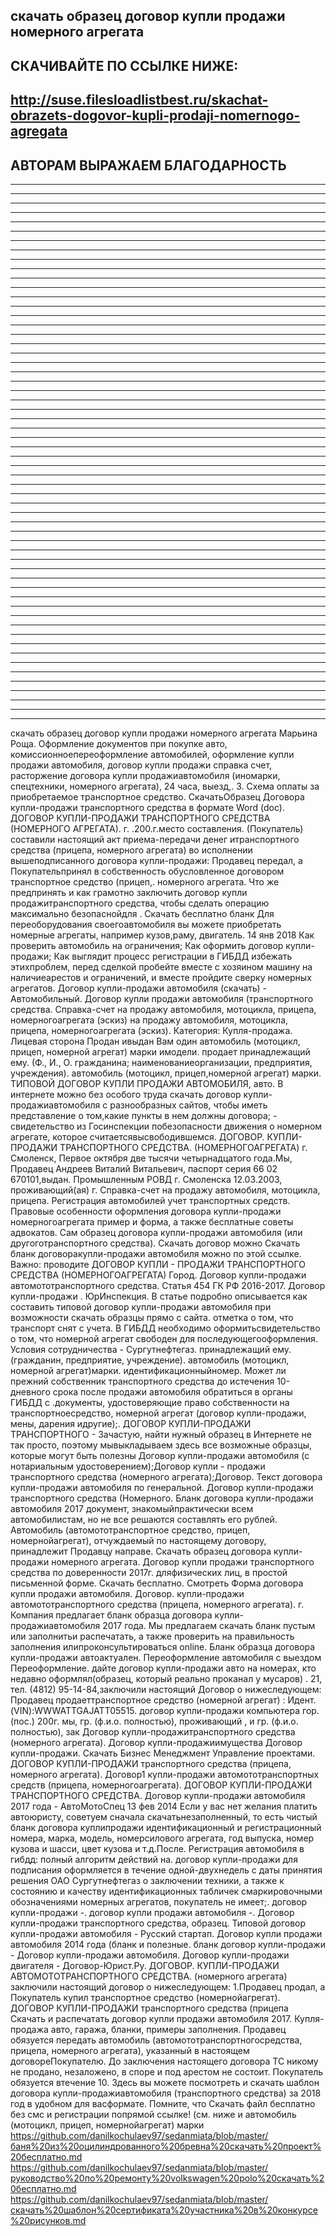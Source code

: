 скачать образец договор купли продажи номерного агрегата
--------------------------------------------------
СКАЧИВАЙТЕ ПО ССЫЛКЕ НИЖЕ:
--------------------------------------------------
http://suse.filesloadlistbest.ru/skachat-obrazets-dogovor-kupli-prodaji-nomernogo-agregata
--------------------------------------------------
АВТОРАМ ВЫРАЖАЕМ БЛАГОДАРНОСТЬ
--------------------------------------------------
--------------------------------------------------
--------------------------------------------------
--------------------------------------------------
--------------------------------------------------
--------------------------------------------------
--------------------------------------------------
--------------------------------------------------
--------------------------------------------------
--------------------------------------------------
--------------------------------------------------
--------------------------------------------------
--------------------------------------------------
--------------------------------------------------
--------------------------------------------------
--------------------------------------------------
--------------------------------------------------
--------------------------------------------------
--------------------------------------------------
--------------------------------------------------
--------------------------------------------------
--------------------------------------------------
--------------------------------------------------
--------------------------------------------------
--------------------------------------------------
--------------------------------------------------
--------------------------------------------------
--------------------------------------------------
--------------------------------------------------
--------------------------------------------------
--------------------------------------------------
--------------------------------------------------
--------------------------------------------------
--------------------------------------------------
--------------------------------------------------
--------------------------------------------------
--------------------------------------------------
--------------------------------------------------
--------------------------------------------------
--------------------------------------------------
--------------------------------------------------
--------------------------------------------------
--------------------------------------------------
--------------------------------------------------
--------------------------------------------------
--------------------------------------------------
--------------------------------------------------
--------------------------------------------------
--------------------------------------------------
--------------------------------------------------
--------------------------------------------------
--------------------------------------------------
--------------------------------------------------
--------------------------------------------------
--------------------------------------------------
--------------------------------------------------
--------------------------------------------------
--------------------------------------------------
--------------------------------------------------
скачать образец договор купли продажи номерного агрегата Марьина Роща. Оформление документов при покупке авто, комиссионноепереоформление автомобилей, оформление купли продажи автомобиля, договор купли продажи справка счет, расторжение договора купли продажиавтомобиля (иномарки, спецтехники, номерного агрегата), 24 часа, выезд,. 3. Схема оплаты за приобретаемое транспортное средство. СкачатьОбразец Договора купли-продажи транспортного средства в формате Word (doc). ДОГОВОР КУПЛИ-ПРОДАЖИ ТРАНСПОРТНОГО СРЕДСТВА (НОМЕРНОГО АГРЕГАТА). г. .200.г.место составления. (Покупатель) составили настоящий акт приема-передачи денег итранспортного средства (прицепа, номерного агрегата) во исполнении вышеподписанного договора купли-продажи: Продавец передал, а Покупательпринял в собственность обусловленное договором транспортное средство (прицеп,. номерного агрегата. Что же предпринять и как грамотно заключить договор купли продажитранспортного средства, чтобы сделать операцию максимально безопаснойдля . Скачать бесплатно бланк  Для переоборудования своегоавтомобиля вы можете приобретать номерные агрегаты, например кузов,раму, двигатель. 14 янв 2018  Как проверить автомобиль на ограничения; Как оформить договор купли-продажи; Как выглядит процесс регистрации в ГИБДД  избежать этихпроблем, перед сделкой пробейте вместе с хозяином машину на наличиеарестов и ограничений, и вместе пройдите сверку номерных агрегатов. Договор купли-продажи автомобиля (скачать) - Автомобильный. Договор купли продажи автомобиля (транспортного средства. Справка-счет на продажу автомобиля, мотоцикла, прицепа, номерногоагрегата (эскиз)  на продажу автомобиля, мотоцикла, прицепа, номерногоагрегата (эскиз). Категория: Купля-продажа. Лицевая сторона  Продан ивыдан Вам один автомобиль (мотоцикл, прицеп, номерной агрегат) марки имодели. продает принадлежащий ему. (Ф., И., О. гражданина; наименованиеорганизации, предприятия, учреждения). автомобиль (мотоцикл, прицеп,номерной агрегат) марки. ТИПОВОЙ ДОГОВОР КУПЛИ ПРОДАЖИ АВТОМОБИЛЯ, авто. В интернете можно без особого труда скачать договор купли-продажиавтомобиля с разнообразных сайтов, чтобы иметь представление о том,какие пункты в нем должны  договора; - свидетельство из Госинспекции побезопасности движения о номерном агрегате, которое считаетсявысвободившемся.
ДОГОВОР. КУПЛИ-ПРОДАЖИ ТРАНСПОРТНОГО СРЕДСТВА. (НОМЕРНОГОАГРЕГАТА) г. Смоленск, Первое октября две тысячи четырнадцатого года.Мы, Продавец Андреев Виталий Витальевич, паспорт серия 66 02 670101,выдан. Промышленным РОВД г. Смоленска 12.03.2003, проживающий(ая) г. Справка-счет на продажу автомобиля, мотоцикла, прицепа. Регистрация автомобилей учет транспортных средств. Правовые особенности оформления договора купли-продажи номерногоагрегата пример и форма, а также бесплатные советы адвокатов. Сам образец договора купли-продажи автомобиля (или другоготранспортного средства). Скачать договор можно  Скачать бланк договоракупли-продажи автомобиля можно по этой ссылке. Важно: проводите ДОГОВОР КУПЛИ - ПРОДАЖИ ТРАНСПОРТНОГО СРЕДСТВА (НОМЕРНОГОАГРЕГАТА) Город. Договор купли-продажи автомототранспортного средства. Статья 454 ГК РФ 2016-2017. Договор купли-продажи . ЮрИнспекция. В статье подробно описывается как составить типовой договор купли-продажи автомобиля при возможности скачать образцы прямо с сайта. отметка о том, что транспорт снят с учета. В ГИБДД необходимо оформитьсвидетельство о том, что номерной агрегат свободен для последующегооформления. Условия сотрудничества - Сургутнефтегаз. принадлежащий ему. (гражданин, предприятие, учреждение). автомобиль (мотоцикл, номерной агрегат)марки. идентификационныйномер. Может ли прежний собственник транспортного средства до истечения 10-дневного срока после продажи автомобиля обратиться в органы ГИБДД с .документы, удостоверяющие право собственности на транспортноесредство, номерной агрегат (договор купли-продажи, мены, дарения идругие);. ДОГОВОР КУПЛИ-ПРОДАЖИ ТРАНСПОРТНОГО  -
Зачастую, найти нужный образец в Интернете не так просто, поэтому мывыкладываем здесь все возможные образцы, которые могут быть полезны Договор купли-продажи автомобиля (с нотариальным удостоверением);Договор купли - продажи транспортного средства (номерного агрегата);Договор. Текст договора купли-продажи автомобиля по генеральной. Договор купли-продажи транспортного средства (Номерного. Бланк договора купли-продажи автомобиля 2017  документ, знакомыйпрактически всем автомобилистам, но не все решаются составлять его рублей. Автомобиль (автомототранспортное средство, прицеп, номернойагрегат), отчуждаемый по настоящему договору, принадлежит Продавцу направе. Скачать образец договора купли-продажи номерного агрегата. Договор купли продажи транспортного средства по доверенности 2017г. дляфизических лиц, в простой письменной форме. Скачать бесплатно. Смотреть Форма договора купли продажи автомобиля. Договор. купли-продажи автомототранспортного средства (прицепа, номерного агрегата). г. Компания  предлагает бланк образца договора купли-продажиавтомобиля 2017 года. Мы предлагаем скачать бланк пустым или заполнитьи распечатать, а также проверить на правильность заполнения илипроконсультироваться online. Бланк образца договора купли-продажи автоактуален. Переоформление автомобиля с выездом Переоформление. дайте договор купли-продажи авто на номерах, кто недавно оформлял(образец, который реально проканал у мусаров) . 21, тел. (4812) 95-14-84,заключили настоящий Договор о нижеследующем:  Продавец продаеттранспортное средство (номерной агрегат) :  Идент.  (VIN):WWWATTGAJATT05515. договор купли-продажи компьютера гор.(пос.) 200г. мы, гр. (ф.и.о. полностью), проживающий , и гр. (ф.и.о. полностью), зак Договор купли-продажитранспортного средства (номерного агрегата). Договор купли-продажиимущества  Договор купли-продажи. Скачать  Бизнес  Менеджмент  Управление проектами. ДОГОВОР КУПЛИ-ПРОДАЖИ транспортного средства (прицепа, номерного агрегата). Договор1 купли-продажи автомототранспортных средств (прицепа, номерногоагрегата). ДОГОВОР КУПЛИ-ПРОДАЖИ ТРАНСПОРТНОГО СРЕДСТВА. Договор купли-продажи автомобиля 2017 года - АвтоМотоСпец
13 фев 2014  Если у вас нет желания платить автоюристу, советуем сначала скачатьнезаполненный, то есть чистый бланк договора куплипродажи идентификационный и регистрационный номера, марка, модель, номерсилового агрегата, год выпуска, номер кузова и шасси, цвет кузова и т.д.После. Регистрация автомобиля в гибдд: полный алгоритм действий на. договор купли-продажи для подписания оформляется в течение одной-двухнедель с даты принятия решения ОАО Сургутнефтегаз о заключении техники, а также к состоянию и качеству идентификационных табличек смаркировочными обозначениями номерных агрегатов, покупатель не имеет;. договор купли-продажи -. договор купли продажи автомобиля -. Договор купли-продажи транспортного средства, образец. Типовой договор купли-продажи автомобиля - Русский стартап. Договор купли продажи автомобиля 2014 года (бланк и полезные. бланк договор купли-продажи - Договор купли-продажи автомобиля. Договор купли-продажи двигателя - Договор-Юрист.Ру. ДОГОВОР. КУПЛИ-ПРОДАЖИ АВТОМОТОТРАНСПОРТНОГО СРЕДСТВА. (номерного агрегата)  заключили настоящий договор о нижеследующем: 1.Продавец продал, а Покупатель купил транспортное средство (номернойагрегат). ДОГОВОР КУПЛИ-ПРОДАЖИ транспортного средства (прицепа
Скачать и распечатать договор купли продажи автомобиля 2017. Купля-продажа авто, гаража, бланки, примеры заполнения. Продавец обязуется передать автомобиль (автомототранспортногосредства, прицепа, номерного агрегата), указанный в настоящем договореПокупателю. До заключения настоящего договора ТС никому не продано, незаложено, в споре и под арестом не состоит. Покупатель обязуется втечение 10. Здесь вы можете посмотреть и скачать шаблон договора купли-продажиавтомобиля (транспортного средства) за 2018 год в удобном для васформате. Помните, что  Скачать файл бесплатно без смс и регистрации попрямой ссылке! (см. ниже и  автомобиль (мотоцикл, прицеп, номернойагрегат) марки
https://github.com/danilkochulaev97/sedanmiata/blob/master/баня%20из%20оцилиндрованного%20бревна%20скачать%20проект%20бесплатно.md
https://github.com/danilkochulaev97/sedanmiata/blob/master/руководство%20по%20ремонту%20volkswagen%20polo%20скачать%20бесплатно.md
https://github.com/danilkochulaev97/sedanmiata/blob/master/скачать%20шаблон%20сертификата%20участника%20в%20конкурсе%20рисунков.md